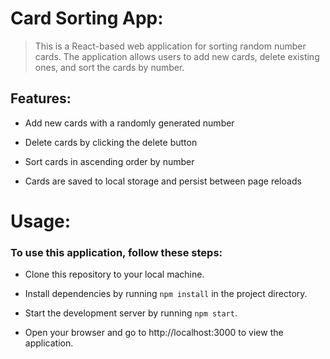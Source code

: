 # Card Sorting App:
> This is a React-based web application for sorting random number cards. The application allows users to add new cards, delete existing ones, and sort the cards by number.

## Features:

- Add new cards with a randomly generated number

- Delete cards by clicking the delete button

- Sort cards in ascending order by number

- Cards are saved to local storage and persist between page reloads


# Usage:
### To use this application, follow these steps:

- Clone this repository to your local machine.

- Install dependencies by running `npm install` in the project directory.

- Start the development server by running `npm start`.

- Open your browser and go to http://localhost:3000 to view the application.
